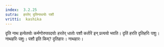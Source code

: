 ```yaml
---
index:  3.2.25
sutra:  हरतेर् दृतिनाथयोः पशौ
vritti:  kashika 
---
```


दृति नाथ इत्येतयोः कर्मणोरुपपदयोः हरतेर् धातोः पशौ कर्तरि इन् प्रत्ययो भवति। दृतिं हरति दृतिहरिः पशुः। नाथहरिः पशुः। पशौ इति किम्? दृतिहारः। नाथहारः।

